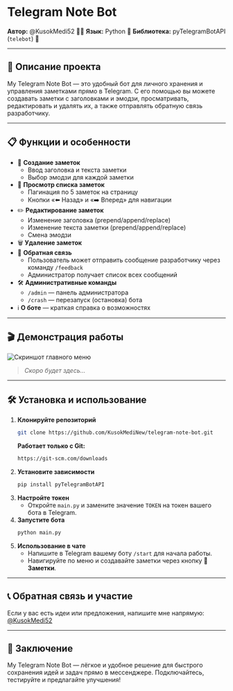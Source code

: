 # Telegram Note Bot

**Автор:** @KusokMedi52 👨‍💻
**Язык:** Python 🐍
**Библиотека:** pyTelegramBotAPI (`telebot`) 🤖

---

## 📝 Описание проекта

My Telegram Note Bot — это удобный бот для личного хранения и управления заметками прямо в Telegram. С его помощью вы можете создавать заметки с заголовками и эмодзи, просматривать, редактировать и удалять их, а также отправлять обратную связь разработчику.

---

## 📋 Функции и особенности

- 📝 **Создание заметок**
  - Ввод заголовка и текста заметки
  - Выбор эмодзи для каждой заметки
- 📜 **Просмотр списка заметок**
  - Пагинация по 5 заметок на страницу
  - Кнопки «⬅️ Назад» и «➡️ Вперед» для навигации
- ✏️ **Редактирование заметок**
  - Изменение заголовка (prepend/append/replace)
  - Изменение текста заметки (prepend/append/replace)
  - Смена эмодзи
- 🗑 **Удаление заметок**
- 💬 **Обратная связь**
  - Пользователь может отправить сообщение разработчику через команду `/feedback`
  - Администратор получает список всех сообщений
- 🛠 **Административные команды**
  - `/admin` — панель администратора
  - `/crash` — перезапуск (остановка) бота
- ℹ️ **О боте** — краткая справка о возможностях

---

## 🎬 Демонстрация работы

![Скриншот главного меню](https://user-images.githubusercontent.com/ваш-профиль/screenshot-main-menu.png)

> *Скоро будет здесь...*

---

## 🛠 Установка и использование

1. **Клонируйте репозиторий**
   ```bash
   git clone https://github.com/KusokMediNew/telegram-note-bot.git
   ```
    **Работает только с Git:**
   ```bash
   https://git-scm.com/downloads
   ```
2. **Установите зависимости**
   ```bash
   pip install pyTelegramBotAPI
   ```
3. **Настройте токен**
   - Откройте `main.py` и замените значение `TOKEN` на токен вашего бота в Telegram.
4. **Запустите бота**
   ```bash
   python main.py
   ```
5. **Использование в чате**
   - Напишите в Telegram вашему боту `/start` для начала работы.
   - Навигируйте по меню и создавайте заметки через кнопку **📝 Заметки**.

---

## 📞 Обратная связь и участие

Если у вас есть идеи или предложения, напишите мне напрямую: [@KusokMedi52](https://t.me/KusokMedi52)

---

## 🏁 Заключение

My Telegram Note Bot — лёгкое и удобное решение для быстрого сохранения идей и задач прямо в мессенджере. Подключайтесь, тестируйте и предлагайте улучшения!
